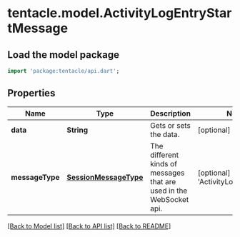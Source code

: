 # tentacle.model.ActivityLogEntryStartMessage

## Load the model package
```dart
import 'package:tentacle/api.dart';
```

## Properties
Name | Type | Description | Notes
------------ | ------------- | ------------- | -------------
**data** | **String** | Gets or sets the data. | [optional] 
**messageType** | [**SessionMessageType**](SessionMessageType.md) | The different kinds of messages that are used in the WebSocket api. | [optional] [default to 'ActivityLogEntryStart']

[[Back to Model list]](../README.md#documentation-for-models) [[Back to API list]](../README.md#documentation-for-api-endpoints) [[Back to README]](../README.md)



